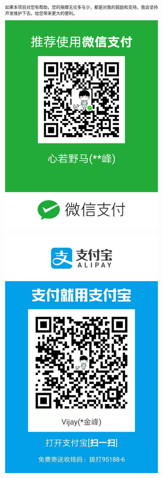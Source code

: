 如果本项目对您有帮助，您的捐赠无论多与少，都是对我的鼓励和支持。我会坚持开发维护下去。给您带来更大的便利。

![微信支付](./images/微信支付.png)

![支付宝支付](./images/支付宝支付.jpg)